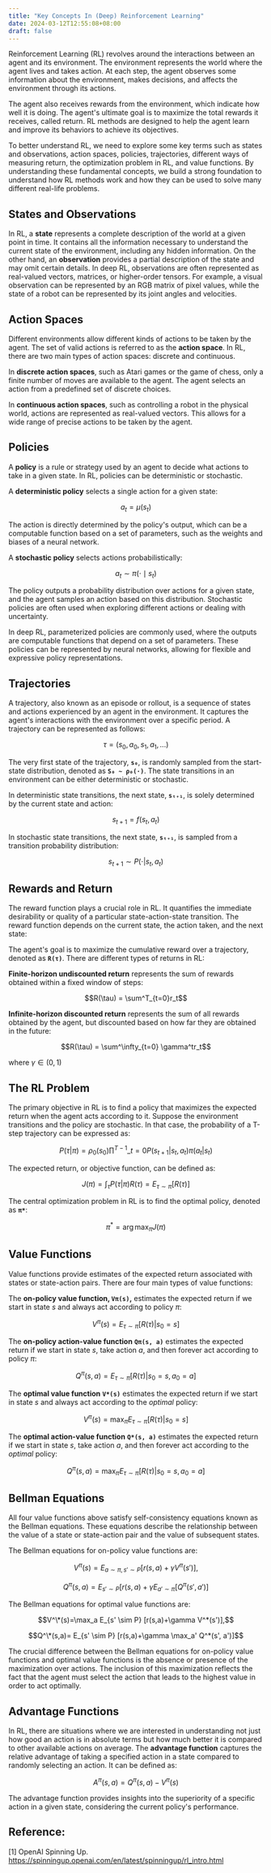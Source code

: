 ```yaml
---
title: "Key Concepts In (Deep) Reinforcement Learning"
date: 2024-03-12T12:55:08+08:00
draft: false
---
```


Reinforcement Learning (RL) revolves around the interactions between an agent and its environment. The environment represents the world where the agent lives and takes action. At each step, the agent observes some information about the environment, makes decisions, and affects the environment through its actions.

The agent also receives rewards from the environment, which indicate how well it is doing. The agent's ultimate goal is to maximize the total rewards it receives, called return. RL methods are designed to help the agent learn and improve its behaviors to achieve its objectives.

To better understand RL, we need to explore some key terms such as states and observations, action spaces, policies, trajectories, different ways of measuring return, the optimization problem in RL, and value functions. By understanding these fundamental concepts, we build a strong foundation to understand how RL methods work and how they can be used to solve many different real-life problems.

## States and Observations

In RL, a **state** represents a complete description of the world at a given point in time. It contains all the information necessary to understand the current state of the environment, including any hidden information. On the other hand, an **observation** provides a partial description of the state and may omit certain details. In deep RL, observations are often represented as real-valued vectors, matrices, or higher-order tensors. For example, a visual observation can be represented by an RGB matrix of pixel values, while the state of a robot can be represented by its joint angles and velocities.

## Action Spaces

Different environments allow different kinds of actions to be taken by the agent. The set of valid actions is referred to as the **action space**. In RL, there are two main types of action spaces: discrete and continuous. 

In **discrete action spaces**, such as Atari games or the game of chess, only a finite number of moves are available to the agent. The agent selects an action from a predefined set of discrete choices. 

In **continuous action spaces**, such as controlling a robot in the physical world, actions are represented as real-valued vectors. This allows for a wide range of precise actions to be taken by the agent.

## Policies

A **policy** is a rule or strategy used by an agent to decide what actions to take in a given state. In RL, policies can be deterministic or stochastic.

A **deterministic policy** selects a single action for a given state:

$$a_t = \mu (s_t)$$

The action is directly determined by the policy's output, which can be a computable function based on a set of parameters, such as the weights and biases of a neural network.

A **stochastic policy** selects actions probabilistically: 

$$a_t \sim \pi( \cdot \mid s_t)$$

The policy outputs a probability distribution over actions for a given state, and the agent samples an action based on this distribution. Stochastic policies are often used when exploring different actions or dealing with uncertainty.

In deep RL, parameterized policies are commonly used, where the outputs are computable functions that depend on a set of parameters. These policies can be represented by neural networks, allowing for flexible and expressive policy representations.

## Trajectories

A trajectory, also known as an episode or rollout, is a sequence of states and actions experienced by an agent in the environment. It captures the agent's interactions with the environment over a specific period. A trajectory can be represented as follows:

$$\tau = (s_0, a_0, s_1, a_1, ...)$$

The very first state of the trajectory, **`s₀`**, is randomly sampled from the start-state distribution, denoted as **`S₀ ~ ρ₀(·)`**. The state transitions in an environment can be either deterministic or stochastic. 

In deterministic state transitions, the next state, **`sₜ₊₁`**, is solely determined by the current state and action:

$$s_{t+1} = f(s_t, a_t)$$

In stochastic state transitions, the next state, **`sₜ₊₁`**, is sampled from a transition probability distribution:

$$s_{t+1} \sim P(\cdot|s_t, a_t)$$

## Rewards and Return

The reward function plays a crucial role in RL. It quantifies the immediate desirability or quality of a particular state-action-state transition. The reward function depends on the current state, the action taken, and the next state:

The agent's goal is to maximize the cumulative reward over a trajectory, denoted as **`R(τ)`**. There are different types of returns in RL:

**Finite-horizon undiscounted return** represents the sum of rewards obtained within a fixed window of steps:

$$R(\tau) = \sum^T_{t=0}r_t$$

**Infinite-horizon discounted return** represents the sum of all rewards obtained by the agent, but discounted based on how far they are obtained in the future:

$$R(\tau) = \sum^\infty_{t=0} \gamma^tr_t$$

where $\gamma \in (0, 1)$

## The RL Problem

The primary objective in RL is to find a policy that maximizes the expected return when the agent acts according to it. Suppose the environment transitions and the policy are stochastic. In that case, the probability of a T-step trajectory can be expressed as:

$$
P(\tau | \pi) = \rho_0(s_0) \prod^{T - 1}\_{t=0} P(s_{t+1}|s_t, a_t) \pi (a_t|s_t)
$$

The expected return, or objective function, can be defined as:

$$
J(\pi) = \int_\tau P(\tau | \pi)R(\tau) = E_{\tau \sim \pi}[R(\tau)]
$$

The central optimization problem in RL is to find the optimal policy, denoted as **`π*`**:

$$
\pi^*=\arg \max_\pi J(\pi)
$$

## Value Functions

Value functions provide estimates of the expected return associated with states or state-action pairs. There are four main types of value functions:

The **on-policy value function, `Vπ(s)`,** estimates the expected return if we start in state *s* and always act according to policy *π*:

$$V^\pi(s) = E_{\tau \sim \pi} [R(\tau)|s_0 = s]$$ 

The **on-policy action-value function** **`Qπ(s, a)`** estimates the expected return if we start in state *s*, take action *a*, and then forever act according to policy *π*:

$$Q^\pi(s,a) = E_{\tau \sim \pi}[R(\tau)|s_0=s, a_0=a]$$

The **optimal value function** **`V*(s)`** estimates the expected return if we start in state *s* and always act according to the *optimal* policy:

$$V^\pi(s) = \max_\pi E_{\tau \sim \pi} [R(\tau)|s_0 = s]$$

The **optimal action-value function** **`Q*(s, a)`** estimates the expected return if we start in state *s*, take action *a*, and then forever act according to the *optimal* policy:

$$Q^\pi(s,a) = \max_\pi E_{\tau \sim \pi}[R(\tau)|s_0=s, a_0=a]$$

## Bellman Equations

All four value functions above satisfy self-consistency equations known as the Bellman equations. These equations describe the relationship between the value of a state or state-action pair and the value of subsequent states.

The Bellman equations for on-policy value functions are:

$$V^\pi(s)=E_{a \sim \pi, s' \sim P}[r(s,a)+ \gamma V^\pi(s')],$$

$$Q^\pi(s,a)=E_{s' \sim P}[r(s,a)+ \gamma E_{a' \sim \pi}[Q^\pi(s', a')]$$

The Bellman equations for optimal value functions are:

$$V^\*(s)=\max_a E_{s' \sim P} [r(s,a)+\gamma V^*(s')],$$

$$Q^\*(s,a)= E_{s' \sim P} [r(s,a)+\gamma \max_a' Q^*(s', a')]$$

The crucial difference between the Bellman equations for on-policy value functions and optimal value functions is the absence or presence of the maximization over actions. The inclusion of this maximization reflects the fact that the agent must select the action that leads to the highest value in order to act optimally.

## Advantage Functions

In RL, there are situations where we are interested in understanding not just how good an action is in absolute terms but how much better it is compared to other available actions on average. The **advantage function** captures the relative advantage of taking a specified action in a state compared to randomly selecting an action. It can be defined as:

$$A^\pi(s,a)=Q^\pi(s,a)-V^\pi(s)$$

The advantage function provides insights into the superiority of a specific action in a given state, considering the current policy's performance.

## Reference:

[1] OpenAI Spinning Up. https://spinningup.openai.com/en/latest/spinningup/rl_intro.html